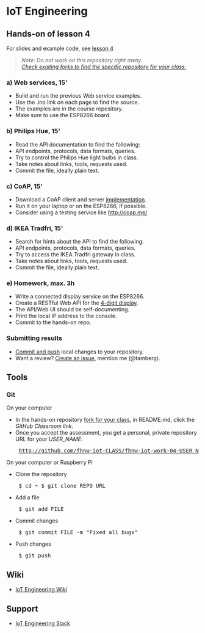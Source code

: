 # IoT Engineering
## Hands-on of lesson 4
For slides and example code, see [lesson 4](../../../fhnw-iot/blob/master/04/README.md)

> *Note: Do not work on this repository right away.*<br/>
> *[Check existing forks to find the specific repository for your class.](../../network/members)*

### a) Web services, 15'
* Build and run the previous Web service examples.
* Use the .ino link on each page to find the source.
* The examples are in the course repository.
* Make sure to use the ESP8266 board.

### b) Philips Hue, 15'
* Read the API documentation to find the following:
* API endpoints, protocols, data formats, queries.
* Try to control the Philips Hue light bulbs in class.
* Take notes about links, tools, requests used.
* Commit the file, ideally plain text.

### c) CoAP, 15'
* Download a CoAP client and server [implementation](https://coap.technology/impls.html).
* Run it on your laptop or on the ESP8266, if possible.
* Consider using a testing service like http://coap.me/

### d) IKEA Tradfri, 15'
* Search for hints about the API to find the following:
* API endpoints, protocols, data formats, queries.
* Try to access the IKEA Tradfri gateway in class.
* Take notes about links, tools, requests used.
* Commit the file, ideally plain text.

### e) Homework, max. 3h
* Write a connected display service on the ESP8266.
* Create a RESTful Web API for the [4-digit display](https://github.com/tamberg/fhnw-iot/wiki/Grove-Actuators#4-digit-display).
* The API/Web UI should be self-documenting.
* Print the local IP address to the console.
* Commit to the hands-on repo.

### Submitting results
* [Commit and push](#git) local changes to your repository.
* Want a review? [Create an issue](../../issues/new), mention me (@tamberg).

## Tools
### Git
On your computer
* In the hands-on repository [fork for your class](../../network/members), in README.md, click the _GitHub Classroom link_.
* Once you accept the assessment, you get a personal, private repository URL for your _USER_NAME_:<pre>
http://github.com/fhnw-iot-CLASS/fhnw-iot-work-04-USER_NAME</pre>

On your computer or Raspberry Pi
* Clone the repository<pre>
    $ cd ~
    $ git clone REPO_URL</pre>
* Add a file<pre>
    $ git add FILE</pre>
* Commit changes<pre>
    $ git commit FILE -m "Fixed all bugs"</pre>
* Push changes<pre>
    $ git push</pre>

## Wiki
- [IoT Engineering Wiki](https://github.com/tamberg/fhnw-iot/wiki)

## Support
- [IoT Engineering Slack](https://fhnw-iot.slack.com/)
